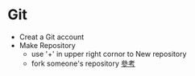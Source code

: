 # Git

- Creat a Git account
- Make Repository
  - use '+' in upper right cornor to New repository
  - fork someone's repository
[參考](https://github.com/cccnqu/course/wiki/git)

